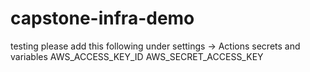 # capstone-infra-demo
testing 
please add this following under settings -> Actions secrets and variables 
AWS_ACCESS_KEY_ID
AWS_SECRET_ACCESS_KEY
